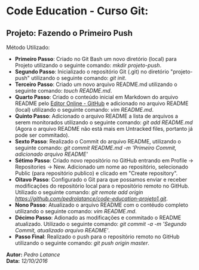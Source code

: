 # Code Education - Curso Git:
## Projeto: Fazendo o Primeiro Push

Método Utilizado:

  
 * __Primeiro Passo__: Criado no Git Bash um novo diretório (local) para Projeto utilizando o seguinte comando: _mkdir projeto-push_.
 * __Segundo Passo__: Inicializado o repositório Git (.git) no diretório "projeto-push"  utilizando o seguinte comando: _git init_.
 * __Terceiro Passo__: Criado um novo arquivo README.md utilizando o seguinte comando: _touch README.md_.
 * __Quarto Passo__: Criado o conteúdo inicial em Markdown do arquivo README pelo [Editor Online - GitHub](https://jbt.github.io/markdown-editor/) e adicionado no arquivo README (local) utilizando o seguinte comando: _vim README.md_.
 *  __Quinto Passo__: Adicionado o arquivo README a lista de arquivos a serem monitorados utilizando o seguinte comando: _git add README.md_ (Agora o arquivo README não está mais em Untracked files, portanto já pode ser commitado).
 *   __Sexto Passo__: Realizado o Commit do arquivo README, utilizando o seguinte comando: _git commit README.md -m 'Primeiro Commit, adicionado arquivo README'_
 * __Sétimo Passo__: Criado novo repositório no GitHub entrando em Profile -> Repositories -> New. Adicionado um nome ao repositório, selecionado Public (para repositório publico) e clicado em "Create repository". 
 * __Oitavo Passo__: Configurado o Git para que possamos enviar e receber modificações do repositório local para o repositório remoto no GitHub. Utilizado o seguinte comando: _git remote add origin https://github.com/pedrolatance/code-education-projeto1.git_.
 * __Nono Passo__: Atualizado o arquivo README com o contéudo completo utilizando o seguinte comando: _vim README.md_.
 * __Décimo Passo__: Adionado as modificações e commitado o README atualizado. Utilizado o seguinte comando: _git commit -a -m 'Segundo Commit, atualizado arquivo README'_.
 * __Passo Final__: Realizado o push para o repositório remoto no GitHub utilizando o seguinte comando: _git push origin master_.

**Autor:** _Pedro Latance_  
**Data:** _12/10/2016_
